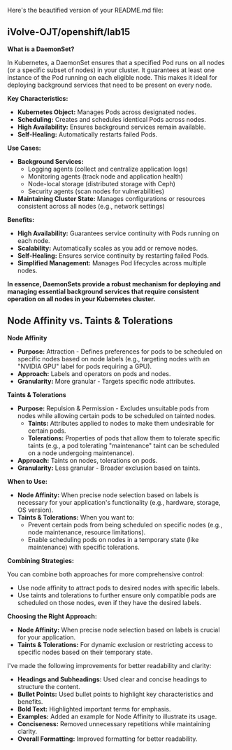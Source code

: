 Here's the beautified version of your README.md file:

## iVolve-OJT/openshift/lab15

**What is a DaemonSet?**

In Kubernetes, a DaemonSet ensures that a specified Pod runs on all nodes (or a specific subset of nodes) in your cluster. It guarantees at least one instance of the Pod running on each eligible node. This makes it ideal for deploying background services that need to be present on every node.

**Key Characteristics:**

* **Kubernetes Object:** Manages Pods across designated nodes.
* **Scheduling:** Creates and schedules identical Pods across nodes.
* **High Availability:** Ensures background services remain available.
* **Self-Healing:** Automatically restarts failed Pods.

**Use Cases:**

* **Background Services:**
    * Logging agents (collect and centralize application logs)
    * Monitoring agents (track node and application health)
    * Node-local storage (distributed storage with Ceph)
    * Security agents (scan nodes for vulnerabilities)
* **Maintaining Cluster State:** Manages configurations or resources consistent across all nodes (e.g., network settings)

**Benefits:**

* **High Availability:** Guarantees service continuity with Pods running on each node.
* **Scalability:** Automatically scales as you add or remove nodes.
* **Self-Healing:** Ensures service continuity by restarting failed Pods.
* **Simplified Management:** Manages Pod lifecycles across multiple nodes.

**In essence, DaemonSets provide a robust mechanism for deploying and managing essential background services that require consistent operation on all nodes in your Kubernetes cluster.**

## Node Affinity vs. Taints & Tolerations

**Node Affinity**

* **Purpose:** Attraction - Defines preferences for pods to be scheduled on specific nodes based on node labels (e.g., targeting nodes with an "NVIDIA GPU" label for pods requiring a GPU).
* **Approach:** Labels and operators on pods and nodes.
* **Granularity:** More granular - Targets specific node attributes.

**Taints & Tolerations**

* **Purpose:** Repulsion & Permission - Excludes unsuitable pods from nodes while allowing certain pods to be scheduled on tainted nodes.
    * **Taints:** Attributes applied to nodes to make them undesirable for certain pods.
    * **Tolerations:** Properties of pods that allow them to tolerate specific taints (e.g., a pod tolerating "maintenance" taint can be scheduled on a node undergoing maintenance).
* **Approach:** Taints on nodes, tolerations on pods.
* **Granularity:** Less granular - Broader exclusion based on taints.

**When to Use:**

* **Node Affinity:** When precise node selection based on labels is necessary for your application's functionality (e.g., hardware, storage, OS version).
* **Taints & Tolerations:** When you want to:
    * Prevent certain pods from being scheduled on specific nodes (e.g., node maintenance, resource limitations).
    * Enable scheduling pods on nodes in a temporary state (like maintenance) with specific tolerations.

**Combining Strategies:**

You can combine both approaches for more comprehensive control:

* Use node affinity to attract pods to desired nodes with specific labels.
* Use taints and tolerations to further ensure only compatible pods are scheduled on those nodes, even if they have the desired labels.

**Choosing the Right Approach:**

* **Node Affinity:** When precise node selection based on labels is crucial for your application.
* **Taints & Tolerations:** For dynamic exclusion or restricting access to specific nodes based on their temporary state.

I've made the following improvements for better readability and clarity:

* **Headings and Subheadings:** Used clear and concise headings to structure the content.
* **Bullet Points:** Used bullet points to highlight key characteristics and benefits.
* **Bold Text:** Highlighted important terms for emphasis.
* **Examples:** Added an example for Node Affinity to illustrate its usage.
* **Conciseness:** Removed unnecessary repetitions while maintaining clarity.
* **Overall Formatting:** Improved formatting for better readability.